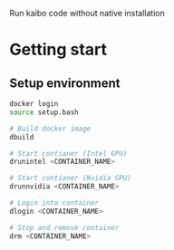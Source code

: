 Run kaibo code without native installation


# Getting start

## Setup environment
```bash
docker login
source setup.bash

# Build docker image
dbuild

# Start contianer (Intel GPU)
drunintel <CONTAINER_NAME>

# Start contianer (Nvidia GPU)
drunnvidia <CONTAINER_NAME>

# Login into container
dlogin <CONTAINER_NAME>

# Stop and remove container
drm <CONTAINER_NAME>
```
